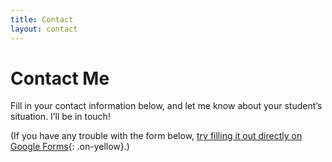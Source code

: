 ```yaml
---
title: Contact
layout: contact
---
```


# Contact Me

Fill in your contact information below, and let me know about your student’s situation. I’ll be in touch!

(If you have any trouble with the form below, [try filling it out directly on Google Forms](https://forms.gle/2Cq9qCVju8GHRm2aA){: .on-yellow}.)
